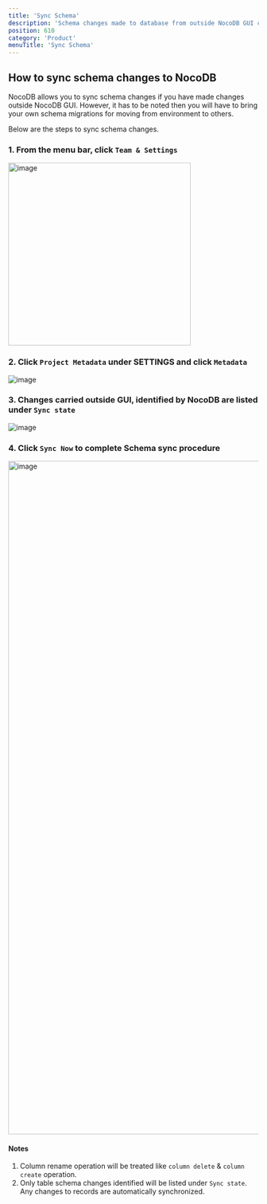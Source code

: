 ```yaml
---
title: 'Sync Schema'
description: 'Schema changes made to database from outside NocoDB GUI can be synced'
position: 610
category: 'Product'
menuTitle: 'Sync Schema'
---
```


## How to sync schema changes to NocoDB

NocoDB allows you to sync schema changes if you have made changes outside NocoDB GUI. However, it has to be noted then you will have to bring your own schema migrations for moving from environment to others.

Below are the steps to sync schema changes.

### 1. From the menu bar, click `Team & Settings`

<img width="367" alt="image" src="https://user-images.githubusercontent.com/35857179/170426881-ba645392-24a2-4446-b501-0595a0887724.png">

### 2. Click `Project Metadata` under SETTINGS and click `Metadata`

![image](https://user-images.githubusercontent.com/35857179/170427133-09faf93f-a41c-428b-b51c-fefe3fb45d9d.png)

### 3. Changes carried outside GUI, identified by NocoDB are listed under `Sync state`

![image](https://user-images.githubusercontent.com/35857179/161957119-f66f22ad-9d37-45ed-84ca-35c99726078c.png)

### 4. Click `Sync Now` to complete Schema sync procedure

<img width="1352" alt="image" src="https://user-images.githubusercontent.com/35857179/170428004-022dd436-0c58-41c5-b5e6-89d1d3ac87b0.png">

#### Notes

1. Column rename operation will be treated like `column delete` & `column create` operation.
2. Only table schema changes identified will be listed under `Sync state`. Any changes to records are automatically synchronized.





